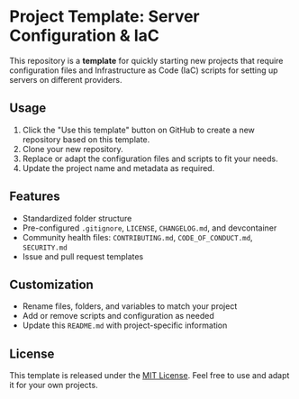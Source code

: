 
# Project Template: Server Configuration & IaC

This repository is a **template** for quickly starting new projects that require configuration files and Infrastructure as Code (IaC) scripts for setting up servers on different providers.

## Usage

1. Click the "Use this template" button on GitHub to create a new repository based on this template.
2. Clone your new repository.
3. Replace or adapt the configuration files and scripts to fit your needs.
4. Update the project name and metadata as required.

## Features

- Standardized folder structure
- Pre-configured `.gitignore`, `LICENSE`, `CHANGELOG.md`, and devcontainer
- Community health files: `CONTRIBUTING.md`, `CODE_OF_CONDUCT.md`, `SECURITY.md`
- Issue and pull request templates

## Customization

- Rename files, folders, and variables to match your project
- Add or remove scripts and configuration as needed
- Update this `README.md` with project-specific information

## License

This template is released under the [MIT License](LICENSE). Feel free to use and adapt it for your own projects.
